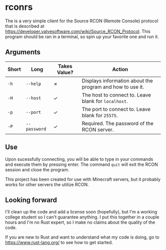 # rconrs
The is a very simple client for the Source RCON (Remote Console) protocol that is described at https://developer.valvesoftware.com/wiki/Source_RCON_Protocol. This program should be ran in a terminal, so spin up your favorite one and run it.

## Arguments
| Short    | Long             | Takes Value? | Action |
| -------- | ---------------- | ------------ | ------ |
| ```-h``` | ```--help```     | ✗           | Displays information about the program and how to use it. |
| ```-H``` | ```--host```     | ✓           | The host to connect to. Leave blank for ```localhost```. |
| ```-p``` | ```--port```     | ✓           | The port to connect to. Leave blank for ```25575```. |
| ```-P``` | ```--password``` | ✓           | Required. The password of the RCON server. |

## Use
Upon sucessfully connecting, you will be able to type in your commands and execute them by pressing enter. The command ```quit``` will exit the RCON session and close the program.

This project has been created for use with Minecraft servers, but it probably works for other servers the utilize RCON.

## Looking forward
I'll clean up the code and add a license soon (hopefully), but I'm a working college student so I can't guarantee anything. I put this together in a couple hours and I'm no Rust expert, so I make no claims about the quality of the code.

If you are new to Rust and want to understand what my code is doing, go to https://www.rust-lang.org/ to see how to get started.
